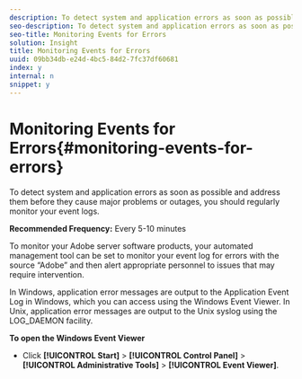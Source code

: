 ```yaml
---
description: To detect system and application errors as soon as possible and address them before they cause major problems or outages, you should regularly monitor your event logs.
seo-description: To detect system and application errors as soon as possible and address them before they cause major problems or outages, you should regularly monitor your event logs.
seo-title: Monitoring Events for Errors
solution: Insight
title: Monitoring Events for Errors
uuid: 09bb34db-e24d-4bc5-84d2-7fc37df60681
index: y
internal: n
snippet: y
---
```


# Monitoring Events for Errors{#monitoring-events-for-errors}

To detect system and application errors as soon as possible and address them before they cause major problems or outages, you should regularly monitor your event logs.

 **Recommended Frequency:** Every 5-10 minutes

To monitor your Adobe server software products, your automated management tool can be set to monitor your event log for errors with the source “Adobe” and then alert appropriate personnel to issues that may require intervention.

In Windows, application error messages are output to the Application Event Log in Windows, which you can access using the Windows Event Viewer. In Unix, application error messages are output to the Unix syslog using the LOG_DAEMON facility.

**To open the Windows Event Viewer**

* Click **[!UICONTROL Start]** > **[!UICONTROL Control Panel]** > **[!UICONTROL Administrative Tools]** > **[!UICONTROL Event Viewer]**.

